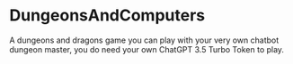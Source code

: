 # DungeonsAndComputers
A dungeons and dragons game you can play with your very own chatbot dungeon master, you do need your own ChatGPT 3.5 Turbo Token to play.
